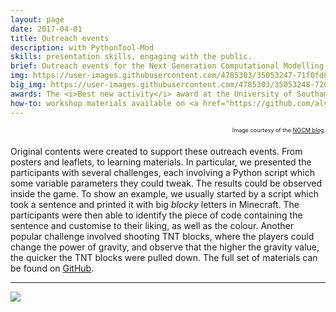 ```yaml
---
layout: page
date: 2017-04-01
title: Outreach events
description: with PythonTool-Mod
skills: presentation skills, engaging with the public.
brief: Outreach events for the Next Generation Computational Modelling group in the University of Southampton. Using <a href="../projects/pythontool-mod.html" target="_blank">PythonTool-Mod</a>, we delivered two workshops in which young learners could get hands-on experience with Python programming inside Minecraft. The first event took place at the Winchester Science Centre in February 2017, the second was part of the University of Southampton Science and Engineering Festival in March 2017. A big thanks to all the participants and volunteers!
img: https://user-images.githubusercontent.com/4785303/35053247-71f0fd8c-fba1-11e7-9c9e-82e9e87e355b.jpg
big_img: https://user-images.githubusercontent.com/4785303/35053248-720bb276-fba1-11e7-852c-e0ff8f8d3ef4.jpg
awards: The <i>Best new activity</i> award at the University of Southampton Science and Engineering Festival 2017 was given to all <a href="http://ngcm.soton.ac.uk/">NGCM</a> participants and activities, including the workshop with PythonTool-Mod.
how-to: workshop materials available on <a href="https://github.com/alvaropp/PythonTool_outreach" target="_blank">GitHub</a>.
---
```


<span style="font-size: 0.65em; float: right">Image courtesy of the <a href="http://ngcm.soton.ac.uk/blog/2017-02-23/winchester-science-centre-minecraft-with-python.html" target="_ blank">NGCM blog</a>.
</span>
<br>

<!-- http://www.southampton.ac.uk/~jrb1n15/science_and_engineering_day_2017/ -->

Original contents were created to support these outreach events. From posters and leaflets, to learning materials. In particular, we presented the participants with several challenges, each involving a Python script which some variable parameters they could tweak. The results could be observed inside the game. To show an example, we usually started by a script which took a sentence and printed it with big *blocky* letters in Minecraft. The participants were then able to identify the piece of code containing the sentence and customise to their liking, as well as the colour. Another popular challenge involved shooting TNT blocks, where the players could change the power of gravity, and observe that the higher the gravity value, the quicker the TNT blocks were pulled down. The full set of materials can be found on <a href="https://github.com/alvaropp/PythonTool_outreach" target="_blank">GitHub</a>.

<hr>

![](https://img.shields.io/badge/License-MIT-yellow.svg)
